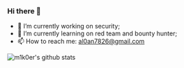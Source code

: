 ### Hi there 👋

- 🔭 I’m currently working on security;
- 🌱 I’m currently learning on red team and bounty hunter;
- 📫 How to reach me: al0an7826@gmail.com

![m1k0er's github stats](https://github-readme-stats.vercel.app/api?username=m1k0er&show_icons=true&theme=dracula)
